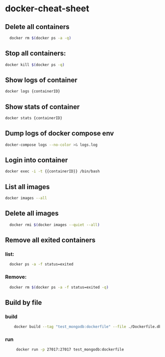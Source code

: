 # docker-cheat-sheet

## Delete all containers

```bash
  docker rm $(docker ps -a -q)
```

## Stop all containers:

```bash
docker kill $(docker ps -q)
```

## Show logs of container 

```bash
docker logs {containerID}
```

## Show stats of container 

```bash
docker stats {containerID}
```

## Dump logs of docker compose env  

```bash
docker-compose logs --no-color >& logs.log
```
## Login into container

```bash
docker exec -i -t {{containerID}} /bin/bash
```

## List all images

```bash
docker images --all
```

## Delete all images

```bash
  docker rmi $(docker images --quiet --all)
```

## Remove all exited containers

###  list:

```bash
  docker ps -a -f status=exited
```

### Remove:
```bash
  docker rm $(docker ps -a -f status=exited -q)
```

## Build by file

### build

```bash
    docker build --tag "test_mongodb:dockerfile" --file ./Dockerfile.db .
```

### run  

```bash
     docker run -p 27017:27017 test_mongodb:dockerfile 
```
